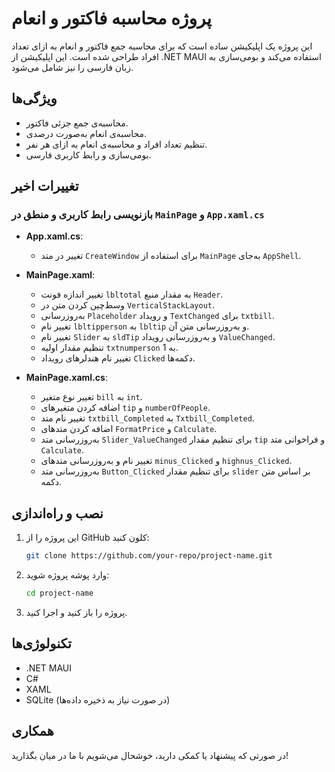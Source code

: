 # پروژه محاسبه فاکتور و انعام

این پروژه یک اپلیکیشن ساده است که برای محاسبه جمع فاکتور و انعام به ازای تعداد افراد طراحی شده است. این اپلیکیشن از .NET MAUI استفاده می‌کند و بومی‌سازی به زبان فارسی را نیز شامل می‌شود.

## ویژگی‌ها

- محاسبه‌ی جمع جزئی فاکتور.
- محاسبه‌ی انعام به‌صورت درصدی.
- تنظیم تعداد افراد و محاسبه‌ی انعام به ازای هر نفر.
- بومی‌سازی و رابط کاربری فارسی.

## تغییرات اخیر

### بازنویسی رابط کاربری و منطق در `MainPage` و `App.xaml.cs`

- **App.xaml.cs**:
  - تغییر در متد `CreateWindow` برای استفاده از `MainPage` به‌جای `AppShell`.
  
- **MainPage.xaml**:
  - تغییر اندازه فونت `lbltotal` به مقدار منبع `Header`.
  - وسط‌چین کردن متن در `VerticalStackLayout`.
  - به‌روزرسانی `Placeholder` و رویداد `TextChanged` برای `txtbill`.
  - تغییر نام `lbltipperson` به `lbltip` و به‌روزرسانی متن آن.
  - تغییر نام `Slider` به `sldTip` و به‌روزرسانی رویداد `ValueChanged`.
  - تنظیم مقدار اولیه `txtnumperson` به 1.
  - تغییر نام هندلرهای رویداد `Clicked` دکمه‌ها.
  
- **MainPage.xaml.cs**:
  - تغییر نوع متغیر `bill` به `int`.
  - اضافه کردن متغیرهای `tip` و `numberOfPeople`.
  - تغییر نام متد `txtbill_Completed` به `Txtbill_Completed`.
  - اضافه کردن متدهای `FormatPrice` و `Calculate`.
  - به‌روزرسانی متد `Slider_ValueChanged` برای تنظیم مقدار `tip` و فراخوانی متد `Calculate`.
  - تغییر نام و به‌روزرسانی متدهای `minus_Clicked` و `highnus_Clicked`.
  - به‌روزرسانی متد `Button_Clicked` برای تنظیم مقدار `slider` بر اساس متن دکمه.

## نصب و راه‌اندازی

1. این پروژه را از GitHub کلون کنید:
    ```bash
    git clone https://github.com/your-repo/project-name.git
    ```

2. وارد پوشه پروژه شوید:
    ```bash
    cd project-name
    ```

3. پروژه را باز کنید و اجرا کنید.

## تکنولوژی‌ها

- .NET MAUI
- C#
- XAML
- SQLite (در صورت نیاز به ذخیره داده‌ها)

## همکاری

در صورتی که پیشنهاد یا کمکی دارید، خوشحال می‌شویم با ما در میان بگذارید!
